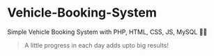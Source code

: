 # Vehicle-Booking-System
Simple Vehicle Booking System with PHP, HTML, CSS, JS, MySQL :woman_technologist:

> A little progress in each day adds upto big results!


